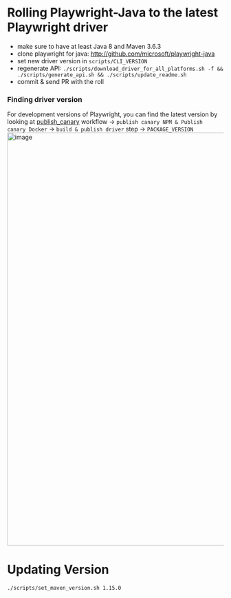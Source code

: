 # Rolling Playwright-Java to the latest Playwright driver

* make sure to have at least Java 8 and Maven 3.6.3
* clone playwright for java: http://github.com/microsoft/playwright-java
* set new driver version in `scripts/CLI_VERSION`
* regenerate API: `./scripts/download_driver_for_all_platforms.sh -f && ./scripts/generate_api.sh && ./scripts/update_readme.sh`
* commit & send PR with the roll

### Finding driver version

For development versions of Playwright, you can find the latest version by looking at [publish_canary](https://github.com/microsoft/playwright/actions/workflows/publish_canary.yml) workflow -> `publish canary NPM & Publish canary Docker` -> `build & publish driver` step -> `PACKAGE_VERSION`
<img width="960" alt="image" src="https://github.com/microsoft/playwright-java/assets/9798949/4f33a7f1-b39a-4179-8ae7-fb1d84094c75">


# Updating Version

```bash
./scripts/set_maven_version.sh 1.15.0
```

